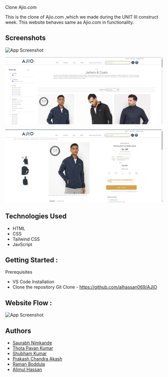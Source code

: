Clone Ajio.com

This is the clone of Ajio.com ,which we made during the UNIT III construct week. This website behaves same as Ajio.com in functionality.

## Screenshots

![App Screenshot](https://github.com/alhassan069/AJIO/blob/7c7fb9d7278c56694344f8f7fc19ef345476515a/images/img22.gif)

![App Screenshot](images/img33.png)

![App Screenshot](images/img45.png)

## Technologies Used

- HTML
- CSS
- Tailwind CSS
- JavScript

## Getting Started :

Prerequisites

- VS Code
  Installation
- Clone the repository
  Git Clone - https://github.com/alhassan069/AJIO

## Website Flow :

![App Screenshot](images/img55.GIF)

## Authors

- [Saurabh Nimkande](https://github.com/saurabhnimkande)
- [Thota Pavan Kumar](https://github.com/ThotaPavanKumar)
- [Shubham Kumar](https://github.com/shubhamkr0412)
- [Prakash Chandra Akash](https://github.com/impcakash)
- [Raman Boddula](https://github.com/raman-boddula)
- [Alimul Hassan](https://github.com/alhassan069)
